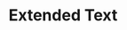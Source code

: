 ---
title: Extended Text
layout: DemoLayout
sidebar: false
navbar: false
pageClass: customDemoPage
pie: "@pie-element/extended-text-entry@3.6.3"
modelSchemaJSONURI: "https://raw.githubusercontent.com/pie-framework/pie-elements/develop/packages/extended-text-entry/docs/pie-schema.json"
configureSchemaJSONURI: "https://raw.githubusercontent.com/pie-framework/pie-elements/develop/packages/extended-text-entry/docs/config-schema.json"
model:
    id: '1'
    element: 'extended-text-entry'
    feedback:
      type: default
      default: this is default feedback
    width: 500px
    height: 100px
    prompt: This is the question prompt
    showMathInput: false
---